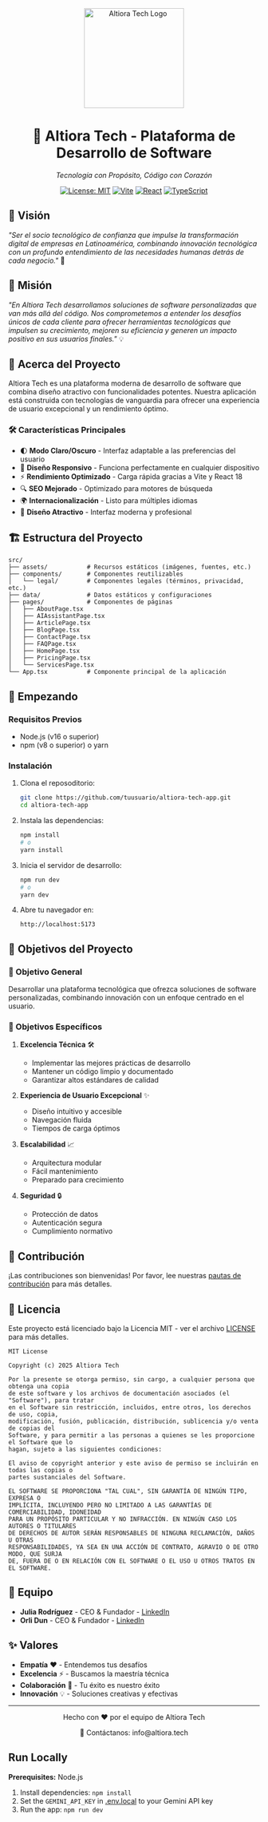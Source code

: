<div align="center">
  <img src="https://github.com/user-attachments/assets/ee0725b5-c075-4ff9-b334-b1adb69b9a83" alt="Altiora Tech Logo" width="200"/>
  
  # 🚀 Altiora Tech - Plataforma de Desarrollo de Software

  *Tecnología con Propósito, Código con Corazón*

  [![License: MIT](https://img.shields.io/badge/License-MIT-yellow.svg)](https://opensource.org/licenses/MIT)
  [![Vite](https://img.shields.io/badge/Vite-646CFF?logo=vite&logoColor=white)](https://vitejs.dev/)
  [![React](https://img.shields.io/badge/React-61DAFB?logo=react&logoColor=black)](https://reactjs.org/)
  [![TypeScript](https://img.shields.io/badge/TypeScript-007ACC?logo=typescript&logoColor=white)](https://www.typescriptlang.org/)
</div>

## 🌟 Visión

*"Ser el socio tecnológico de confianza que impulse la transformación digital de empresas en Latinoamérica, combinando innovación tecnológica con un profundo entendimiento de las necesidades humanas detrás de cada negocio."* 🎯

## 🎯 Misión

*"En Altiora Tech desarrollamos soluciones de software personalizadas que van más allá del código. Nos comprometemos a entender los desafíos únicos de cada cliente para ofrecer herramientas tecnológicas que impulsen su crecimiento, mejoren su eficiencia y generen un impacto positivo en sus usuarios finales."* 💡

## 🎨 Acerca del Proyecto

Altiora Tech es una plataforma moderna de desarrollo de software que combina diseño atractivo con funcionalidades potentes. Nuestra aplicación está construida con tecnologías de vanguardia para ofrecer una experiencia de usuario excepcional y un rendimiento óptimo.

### 🛠️ Características Principales

- 🌓 **Modo Claro/Oscuro** - Interfaz adaptable a las preferencias del usuario
- 📱 **Diseño Responsivo** - Funciona perfectamente en cualquier dispositivo
- ⚡ **Rendimiento Optimizado** - Carga rápida gracias a Vite y React 18
- 🔍 **SEO Mejorado** - Optimizado para motores de búsqueda
- 🌍 **Internacionalización** - Listo para múltiples idiomas
- 🎨 **Diseño Atractivo** - Interfaz moderna y profesional

## 🏗️ Estructura del Proyecto

```
src/
├── assets/           # Recursos estáticos (imágenes, fuentes, etc.)
├── components/       # Componentes reutilizables
│   └── legal/        # Componentes legales (términos, privacidad, etc.)
├── data/             # Datos estáticos y configuraciones
├── pages/            # Componentes de páginas
│   ├── AboutPage.tsx
│   ├── AIAssistantPage.tsx
│   ├── ArticlePage.tsx
│   ├── BlogPage.tsx
│   ├── ContactPage.tsx
│   ├── FAQPage.tsx
│   ├── HomePage.tsx
│   ├── PricingPage.tsx
│   └── ServicesPage.tsx
└── App.tsx           # Componente principal de la aplicación
```

## 🚀 Empezando

### Requisitos Previos

- Node.js (v16 o superior)
- npm (v8 o superior) o yarn

### Instalación

1. Clona el reposoditorio:
   ```bash
   git clone https://github.com/tuusuario/altiora-tech-app.git
   cd altiora-tech-app
   ```

2. Instala las dependencias:
   ```bash
   npm install
   # o
   yarn install
   ```

3. Inicia el servidor de desarrollo:
   ```bash
   npm run dev
   # o
   yarn dev
   ```

4. Abre tu navegador en:
   ```
   http://localhost:5173
   ```

## 🎯 Objetivos del Proyecto

### 🎯 Objetivo General
Desarrollar una plataforma tecnológica que ofrezca soluciones de software personalizadas, combinando innovación con un enfoque centrado en el usuario.

### 🎯 Objetivos Específicos

1. **Excelencia Técnica** 🛠️
   - Implementar las mejores prácticas de desarrollo
   - Mantener un código limpio y documentado
   - Garantizar altos estándares de calidad

2. **Experiencia de Usuario Excepcional** ✨
   - Diseño intuitivo y accesible
   - Navegación fluida
   - Tiempos de carga óptimos

3. **Escalabilidad** 📈
   - Arquitectura modular
   - Fácil mantenimiento
   - Preparado para crecimiento

4. **Seguridad** 🔒
   - Protección de datos
   - Autenticación segura
   - Cumplimiento normativo

## 🤝 Contribución

¡Las contribuciones son bienvenidas! Por favor, lee nuestras [pautas de contribución](CONTRIBUTING.md) para más detalles.

## 📄 Licencia

Este proyecto está licenciado bajo la Licencia MIT - ver el archivo [LICENSE](LICENSE) para más detalles.

```
MIT License

Copyright (c) 2025 Altiora Tech

Por la presente se otorga permiso, sin cargo, a cualquier persona que obtenga una copia
de este software y los archivos de documentación asociados (el "Software"), para tratar
en el Software sin restricción, incluidos, entre otros, los derechos de uso, copia,
modificación, fusión, publicación, distribución, sublicencia y/o venta de copias del
Software, y para permitir a las personas a quienes se les proporcione el Software que lo
hagan, sujeto a las siguientes condiciones:

El aviso de copyright anterior y este aviso de permiso se incluirán en todas las copias o
partes sustanciales del Software.

EL SOFTWARE SE PROPORCIONA "TAL CUAL", SIN GARANTÍA DE NINGÚN TIPO, EXPRESA O
IMPLÍCITA, INCLUYENDO PERO NO LIMITADO A LAS GARANTÍAS DE COMERCIABILIDAD, IDONEIDAD
PARA UN PROPÓSITO PARTICULAR Y NO INFRACCIÓN. EN NINGÚN CASO LOS AUTORES O TITULARES
DE DERECHOS DE AUTOR SERÁN RESPONSABLES DE NINGUNA RECLAMACIÓN, DAÑOS U OTRAS
RESPONSABILIDADES, YA SEA EN UNA ACCIÓN DE CONTRATO, AGRAVIO O DE OTRO MODO, QUE SURJA
DE, FUERA DE O EN RELACIÓN CON EL SOFTWARE O EL USO U OTROS TRATOS EN EL SOFTWARE.
```

## 🌟 Equipo

- **Julia Rodríguez** - CEO & Fundador - [LinkedIn](https://www.linkedin.com/in/julia-daniela-rodriguez/)
- **Orli Dun** - CEO & Fundador - [LinkedIn](https://www.linkedin.com/in/orlibetdungonzalez/)

## ✨ Valores

- **Empatía** ❤️ - Entendemos tus desafíos
- **Excelencia** ⚡ - Buscamos la maestría técnica
- **Colaboración** 🤝 - Tu éxito es nuestro éxito
- **Innovación** 💡 - Soluciones creativas y efectivas

---

<div align="center">
  <p>Hecho con ❤️ por el equipo de Altiora Tech</p>
  <p>📧 Contáctanos: info@altiora.tech</p>
</div>

## Run Locally

**Prerequisites:**  Node.js


1. Install dependencies:
   `npm install`
2. Set the `GEMINI_API_KEY` in [.env.local](.env.local) to your Gemini API key
3. Run the app:
   `npm run dev`
